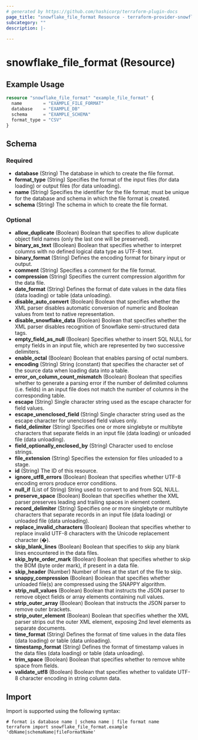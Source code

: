 ```yaml
---
# generated by https://github.com/hashicorp/terraform-plugin-docs
page_title: "snowflake_file_format Resource - terraform-provider-snowflake"
subcategory: ""
description: |-
  
---
```


# snowflake_file_format (Resource)



## Example Usage

```terraform
resource "snowflake_file_format" "example_file_format" {
  name        = "EXAMPLE_FILE_FORMAT"
  database    = "EXAMPLE_DB"
  schema      = "EXAMPLE_SCHEMA"
  format_type = "CSV"
}
```

<!-- schema generated by tfplugindocs -->
## Schema

### Required

- **database** (String) The database in which to create the file format.
- **format_type** (String) Specifies the format of the input files (for data loading) or output files (for data unloading).
- **name** (String) Specifies the identifier for the file format; must be unique for the database and schema in which the file format is created.
- **schema** (String) The schema in which to create the file format.

### Optional

- **allow_duplicate** (Boolean) Boolean that specifies to allow duplicate object field names (only the last one will be preserved).
- **binary_as_text** (Boolean) Boolean that specifies whether to interpret columns with no defined logical data type as UTF-8 text.
- **binary_format** (String) Defines the encoding format for binary input or output.
- **comment** (String) Specifies a comment for the file format.
- **compression** (String) Specifies the current compression algorithm for the data file.
- **date_format** (String) Defines the format of date values in the data files (data loading) or table (data unloading).
- **disable_auto_convert** (Boolean) Boolean that specifies whether the XML parser disables automatic conversion of numeric and Boolean values from text to native representation.
- **disable_snowflake_data** (Boolean) Boolean that specifies whether the XML parser disables recognition of Snowflake semi-structured data tags.
- **empty_field_as_null** (Boolean) Specifies whether to insert SQL NULL for empty fields in an input file, which are represented by two successive delimiters.
- **enable_octal** (Boolean) Boolean that enables parsing of octal numbers.
- **encoding** (String) String (constant) that specifies the character set of the source data when loading data into a table.
- **error_on_column_count_mismatch** (Boolean) Boolean that specifies whether to generate a parsing error if the number of delimited columns (i.e. fields) in an input file does not match the number of columns in the corresponding table.
- **escape** (String) Single character string used as the escape character for field values.
- **escape_unenclosed_field** (String) Single character string used as the escape character for unenclosed field values only.
- **field_delimiter** (String) Specifies one or more singlebyte or multibyte characters that separate fields in an input file (data loading) or unloaded file (data unloading).
- **field_optionally_enclosed_by** (String) Character used to enclose strings.
- **file_extension** (String) Specifies the extension for files unloaded to a stage.
- **id** (String) The ID of this resource.
- **ignore_utf8_errors** (Boolean) Boolean that specifies whether UTF-8 encoding errors produce error conditions.
- **null_if** (List of String) String used to convert to and from SQL NULL.
- **preserve_space** (Boolean) Boolean that specifies whether the XML parser preserves leading and trailing spaces in element content.
- **record_delimiter** (String) Specifies one or more singlebyte or multibyte characters that separate records in an input file (data loading) or unloaded file (data unloading).
- **replace_invalid_characters** (Boolean) Boolean that specifies whether to replace invalid UTF-8 characters with the Unicode replacement character (�).
- **skip_blank_lines** (Boolean) Boolean that specifies to skip any blank lines encountered in the data files.
- **skip_byte_order_mark** (Boolean) Boolean that specifies whether to skip the BOM (byte order mark), if present in a data file.
- **skip_header** (Number) Number of lines at the start of the file to skip.
- **snappy_compression** (Boolean) Boolean that specifies whether unloaded file(s) are compressed using the SNAPPY algorithm.
- **strip_null_values** (Boolean) Boolean that instructs the JSON parser to remove object fields or array elements containing null values.
- **strip_outer_array** (Boolean) Boolean that instructs the JSON parser to remove outer brackets.
- **strip_outer_element** (Boolean) Boolean that specifies whether the XML parser strips out the outer XML element, exposing 2nd level elements as separate documents.
- **time_format** (String) Defines the format of time values in the data files (data loading) or table (data unloading).
- **timestamp_format** (String) Defines the format of timestamp values in the data files (data loading) or table (data unloading).
- **trim_space** (Boolean) Boolean that specifies whether to remove white space from fields.
- **validate_utf8** (Boolean) Boolean that specifies whether to validate UTF-8 character encoding in string column data.

## Import

Import is supported using the following syntax:

```shell
# format is database name | schema name | file format name
terraform import snowflake_file_format.example 'dbName|schemaName|fileFormatName'
```
